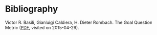 # Bibliography

<a name="bib:basili-gqm"></a>Victor R. Basili, Gianluigi Caldiera, H. Dieter Rombach. The Goal Question Metric ([PDF](http://www.cs.umd.edu/~mvz/handouts/gqm.pdf), visited on 2015-04-26). 